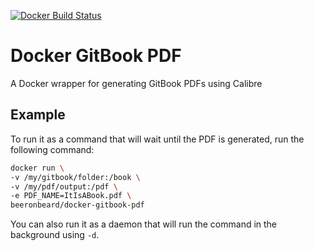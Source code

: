 [![Docker Build Status](https://img.shields.io/docker/build/beeronbeard/docker-gitbook-pdf.svg?style=flat-square)](https://hub.docker.com/r/beeronbeard/docker-gitbook-pdf/)

# Docker GitBook PDF
A Docker wrapper for generating GitBook PDFs using Calibre
## Example
To run it as a command that will wait until the PDF is generated, run the following command:
```bash
docker run \
-v /my/gitbook/folder:/book \
-v /my/pdf/output:/pdf \
-e PDF_NAME=ItIsABook.pdf \
beeronbeard/docker-gitbook-pdf
 ```

You can also run it as a daemon that will run the command in the background using `-d`.
